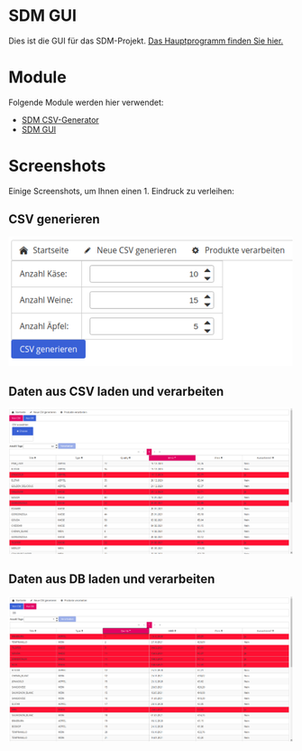 # SDM GUI
Dies ist die GUI für das SDM-Projekt.
[Das Hauptprogramm finden Sie hier.](https://github.com/e-reznik/SDM)

# Module
Folgende Module werden hier verwendet:
- [SDM CSV-Generator](https://github.com/e-reznik/SDM-CSV-Generator)
- [SDM GUI](https://github.com/e-reznik/SDM-Gui)

# Screenshots
Einige Screenshots, um Ihnen einen 1. Eindruck zu verleihen:

## CSV generieren
![CSV generieren](https://github.com/e-reznik/SDM-Gui/blob/master/src/main/resources/img/gen.png)

## Daten aus CSV laden und verarbeiten
![CSV generieren](https://github.com/e-reznik/SDM-Gui/blob/master/src/main/resources/img/csv.png)

## Daten aus DB laden und verarbeiten
![CSV generieren](https://github.com/e-reznik/SDM-Gui/blob/master/src/main/resources/img/db.png)

